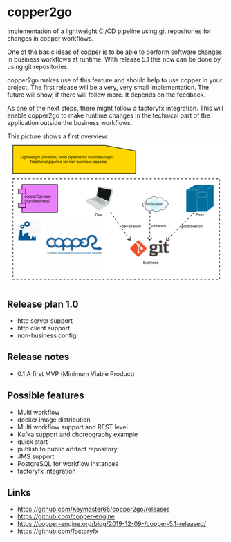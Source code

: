 # copper2go
 Implementation of a lightweight CI/CD pipeline using git repositories for changes in copper workflows.
 
 One of the basic ideas of copper is to be able to perform software changes in business workflows at runtime. With release 5.1 this now can be done by using git repositories.
 
 copper2go makes use of this feature and should help to use copper in your project. The first release will be a very, very small implementation. The future will show, if there will follow more. It depends on the feedback.
 
 As one of the next steps, there might follow a factoryfx integration. This will enable copper2go to make runtime changes in the technical part of the application outside the business workflows.
 
 This picture shows a first overview:
 ![This picture shows a first overview](copper2goOverview.svg)
 
 ## Release plan 1.0
  * http server support
  * http client support
  * non-business config
  
## Release notes
 * 0.1 A first MVP (Minimum Viable Product)
 
 ## Possible features
 * Multi workflow
 * docker image distribution
 * Multi workflow support and REST level
 * Kafka support and choreography example
 * quick start
 * publish to public artifact repository
 * JMS support 
 * PostgreSQL for workflow instances
 * factoryfx integration
 
 ## Links
 * https://github.com/Keymaster65/copper2go/releases
 * https://github.com/copper-engine
 * https://copper-engine.org/blog/2019-12-09-/copper-5.1-released/
 * https://github.com/factoryfx

